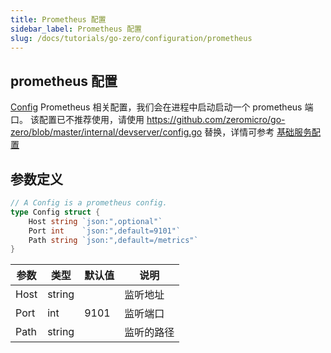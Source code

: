 ```yaml
---
title: Prometheus 配置
sidebar_label: Prometheus 配置
slug: /docs/tutorials/go-zero/configuration/prometheus
---
```


## prometheus 配置

[Config](https://github.com/zeromicro/go-zero/blob/master/core/prometheus/config.go) Prometheus 相关配置，我们会在进程中启动启动一个 prometheus 端口。
该配置已不推荐使用，请使用 https://github.com/zeromicro/go-zero/blob/master/internal/devserver/config.go 替换，详情可参考 <a href="/docs/tutorials/go-zero/configuration/service" target="_blank">基础服务配置</a>

## 参数定义

```go
// A Config is a prometheus config.
type Config struct {
	Host string `json:",optional"`
	Port int    `json:",default=9101"`
	Path string `json:",default=/metrics"`
}

```

| 参数       | 类型              | 默认值 | 说明                                                                |
| ---------- | ----------------- | ------ | ------------------------------------------------------------------- |
| Host | string | | 监听地址 |
| Port | int | 9101 | 监听端口 |
| Path | string | | 监听的路径 |
